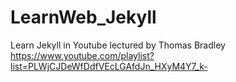 # LearnWeb_Jekyll
Learn Jekyll in Youtube lectured by Thomas Bradley  
https://www.youtube.com/playlist?list=PLWjCJDeWfDdfVEcLGAfdJn_HXyM4Y7_k-
